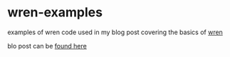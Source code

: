 # wren-examples
examples of wren code used in my blog post covering the basics of [wren](www.wren.io)

blo post can be [found here](https://lacklustergames.blogspot.com/2020/09/a-quick-look-at-wren.html)
